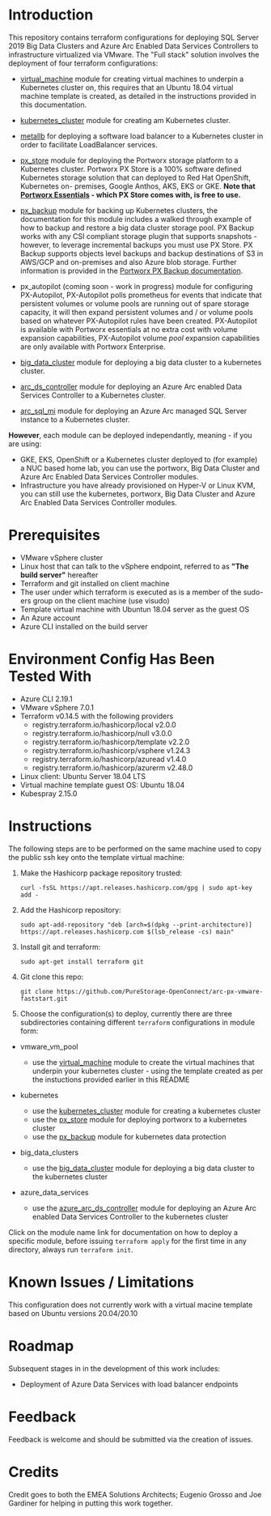 # Introduction

This repository contains terraform configurations for deploying SQL Server 2019 Big Data Clusters and Azure Arc Enabled Data Services Controllers to infrastructure 
virtualized via VMware. The "Full stack" solution involves the deployment of four terraform configurations:

- [virtual_machine](https://github.com/chrisadkin/Arc-PX-VMware-Faststart/blob/main/vmware_vm_pool/README.md) module for creating 
  virtual machines to underpin a Kubernetes cluster on, this requires that an Ubuntu 18.04 virtual machine template is created, as detailed in the instructions provided
  in this documentation. 

- [kubernetes_cluster](https://github.com/chrisadkin/Arc-PX-VMware-Faststart/blob/main/kubernetes_cluster/README.md) module for creating am 
  Kubernetes cluster.
  
- [metallb](https://github.com/chrisadkin/Arc-PX-VMware-Faststart/blob/main/kubernetes_addons/modules/metallb/README.md) for deploying a software load balancer to a
  Kubernetes cluster in order to facilitate LoadBalancer services.

- [px_store](https://github.com/chrisadkin/Arc-PX-VMware-Faststart/blob/main/kubernetes_addons/modules/px_store/README.md) module for deploying the Portworx 
  storage platform to a Kubernetes cluster. Portworx PX Store is a 100% software defined Kubernetes storage solution that can deployed to Red Hat OpenShift, Kubernetes on-
  premises, Google Anthos, AKS, EKS or GKE. 
  **Note that [Portworx Essentials](https://docs.portworx.com/concepts/portworx-essentials/) - which PX Store comes with, is free to use.**
  
- [px_backup](https://github.com/chrisadkin/Arc-PX-VMware-Faststart/blob/main/kubernetes_addons/modules/px_backup/README.md) module for backing up Kubernetes clusters,
  the documentation for this module includes a walked through example of how to backup and restore a big data cluster storage pool. PX Backup works with any CSI compliant
  storage plugin that supports snapshots - however, to leverage incremental backups you must use PX Store. PX Backup supports objects level backups and backup destinations of S3 
  in AWS/GCP and on-premises and also Azure blob storage. Further information is provided in the [Portworx PX Backup documentation](https://portworx.com/products/px-backup/).
  
- px_autopilot (coming soon - work in progress) module for configuring PX-Autopilot, PX-Autopilot polls prometheus for events that indicate that persistent volumes or volume
  pools are running out of spare storage capacity, it will then expand persistent volumes and / or volume pools based on whatever PX-Autopilot rules  have been created.
  PX-Autopilot is available with Portworx essentials at no extra cost with volume expansion capabilities, PX-Autopilot volume *pool* expansion capabilities are only available
  with Portworx Enterprise.
  
- [big_data_cluster](https://github.com/chrisadkin/Arc-PX-VMware-Faststart/blob/main/big_data_clusters/modules/big_data_cluster/README.md) module for deploying
  a big data cluster to a kubernetes cluster.
  
- [arc_ds_controller](https://github.com/chrisadkin/Arc-PX-VMware-Faststart/blob/main/azure_arc_data_services/modules/arc_ds_controller/README.md) module
  for deploying an Azure Arc enabled Data Services Controller to a Kubernetes cluster.

- [arc_sql_mi](https://github.com/chrisadkin/Arc-PX-VMware-Faststart/blob/main/azure_arc_data_services/modules/arc_sql_mi/README.md) module
  for deploying an Azure Arc managed SQL Server instance to a Kubernetes cluster.

**However**, each module can be deployed independantly, meaning - if you are using:

- GKE, EKS, OpenShift or a Kubernetes cluster deployed to (for example) a NUC based home lab, you can use the portworx, Big Data Cluster and Azure Arc Enabled Data
  Services Controller modules.
- Infrastructure you have already provisioned on Hyper-V or Linux KVM, you can still use the kubernetes, portworx, Big Data Cluster and Azure Arc Enabled Data Services
  Controller modules.  

# Prerequisites

- VMware vSphere cluster
- Linux host that can talk to the vSphere endpoint, referred to as **"The build server"** hereafter 
- Terraform and git installed on client machine
- The user under which terraform is executed as is a member of the sudo-ers group on the client machine (use visudo)
- Template virtual machine with Ubuntun 18.04 server as the guest OS
- An Azure account
- Azure CLI installed on the build server
  
# Environment Config Has Been Tested With

- Azure CLI 2.19.1 
- VMware vSphere 7.0.1
- Terraform v0.14.5 with the following providers
  - registry.terraform.io/hashicorp/local v2.0.0
  - registry.terraform.io/hashicorp/null v3.0.0
  - registry.terraform.io/hashicorp/template v2.2.0
  - registry.terraform.io/hashicorp/vsphere v1.24.3
  - registry.terraform.io/hashicorp/azuread v1.4.0
  - registry.terraform.io/hashicorp/azurerm v2.48.0
- Linux client: Ubuntu Server 18.04 LTS
- Virtual machine template guest OS: Ubuntu 18.04
- Kubespray 2.15.0

# Instructions

The following steps are to be performed on the same machine used to copy the public ssh key onto the template virtual machine:

1. Make the Hashicorp package repository trusted:

   `curl -fsSL https://apt.releases.hashicorp.com/gpg | sudo apt-key add -`

2. Add the Hashicorp repository:

   `sudo apt-add-repository "deb [arch=$(dpkg --print-architecture)] https://apt.releases.hashicorp.com $(lsb_release -cs) main"`

3. Install git and terraform:

   `sudo apt-get install terraform git`

4. Git clone this repo:

   `git clone https://github.com/PureStorage-OpenConnect/arc-px-vmware-faststart.git`

5. Choose the configuration(s) to deploy, currently there are three subdirectories containing different `terraform` configurations in module form:

- vmware_vm_pool
  - use the [virtual_machine](https://github.com/chrisadkin/Arc-PX-VMware-Faststart/blob/main/vmware_vm_pool/README.md) module to create the virtual machines that underpin your kubernetes cluster - using the template created as per the instuctions provided earlier
    in this README 
  
- kubernetes
  - use the [kubernetes_cluster](https://github.com/chrisadkin/Arc-PX-VMware-Faststart/blob/main/kubernetes_cluster/README.md) module for creating a kubernetes cluster
  - use the [px_store](https://github.com/chrisadkin/Arc-PX-VMware-Faststart/blob/main/kubernetes_addons/modules/px_store/README.md) module for deploying portworx to a kubernetes cluster
  - use the [px_backup](https://github.com/chrisadkin/Arc-PX-VMware-Faststart/blob/main/kubernetes_addons/modules/px_backup/README.md) module for kubernetes data protection
  
- big_data_clusters
  - use the [big_data_cluster](https://github.com/chrisadkin/Arc-PX-VMware-Faststart/blob/main/azure_data_services/modules/big_data_cluster/README.md) module for deploying a big data cluster to the kubernetes cluster

- azure_data_services
  - use the [azure_arc_ds_controller](https://github.com/chrisadkin/Arc-PX-VMware-Faststart/blob/main/azure_data_services/modules/azure_arc_ds_controller/README.md) module for deploying an Azure Arc enabled Data Services Controller to the kubernetes cluster

Click on the module name link for documentation on how to deploy a specific module, before issuing `terraform apply` for the first time in any directory, always run `terraform init`. 

# Known Issues / Limitations

This configuration does not currently work with a virtual macine template based on Ubuntu versions 20.04/20.10

# Roadmap

Subsequent stages in in the development of this work includes:

- Deployment of Azure Data Services with load balancer endpoints

# Feedback
 
Feedback is welcome and should be submitted via the creation of issues.

# Credits 
Credit goes to both the EMEA Solutions Architects; Eugenio Grosso and Joe Gardiner for helping in putting this work together.
